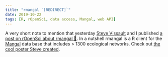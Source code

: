 ```yaml
---
title: "rmangal `[REDIRECT]`"
date: 2019-10-22
tags: [R, rOpenSci, data access, Mangal, web API]
---
```


A very short note to mention that yesterday  [Steve
Vissault](https://steveviss.github.io/) and I published [a post on rOpenSci
about rmangal :link:]( https://ropensci.org/blog/2019/10/21/rmangal/). In a
nutshell rmangal is a R client for the [Mangal](https://mangal.io/#/) data base
that includes > 1300 ecological networks. Check out [the cool poster Steve
created](https://kevcaz.github.io/talks/posters/MANGAL_2019.pdf).